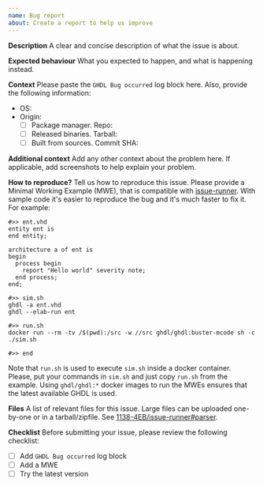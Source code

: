 ```yaml
---
name: Bug report
about: Create a report to help us improve
---
```


**Description**
A clear and concise description of what the issue is about.

**Expected behaviour**
What you expected to happen, and what is happening instead.

**Context**
Please paste the `GHDL Bug occurred` log block here. Also, provide the following information:

- OS:
- Origin:
  - [ ] Package manager. Repo:
  - [ ] Released binaries. Tarball:
  - [ ] Built from sources. Commit SHA:

**Additional context**
Add any other context about the problem here. If applicable, add screenshots to help explain your problem.

**How to reproduce?**
Tell us how to reproduce this issue. Please provide a Minimal Working Example (MWE), that is compatible with [issue-runner](https://github.com/1138-4EB/issue-runner). With sample code it's easier to reproduce the bug and it's much faster to fix it. For example:

```
#>> ent.vhd
entity ent is
end entity;

architecture a of ent is
begin
  process begin
    report "Hello world" severity note;
  end process;
end;

#>> sim.sh
ghdl -a ent.vhd
ghdl --elab-run ent

#>> run.sh
docker run --rm -tv /$(pwd):/src -w //src ghdl/ghdl:buster-mcode sh -c ./sim.sh

#>> end
```

Note that `run.sh` is used to execute `sim.sh` inside a docker container. Please, put your commands in `sim.sh` and just copy `run.sh` from the example. Using `ghdl/ghdl:*` docker images to run the MWEs ensures that the latest available GHDL is used.

**Files**
A list of relevant files for this issue. Large files can be uploaded one-by-one or in a tarball/zipfile. See [1138-4EB/issue-runner#parser](https://github.com/1138-4EB/issue-runner#parser).

**Checklist**
Before submitting your issue, please review the following checklist:

- [ ] Add `GHDL Bug occurred` log block
- [ ] Add a MWE
- [ ] Try the latest version
